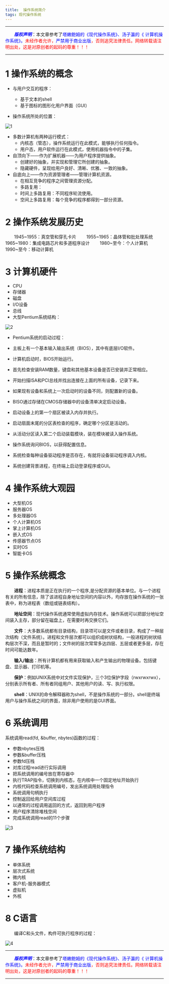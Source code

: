 ```yaml
---
title:  操作系统简介
tags: 现代操作系统
---
```


------

&emsp;&emsp;<font color=blue>**_版权声明_**</font>：本文章参考了<font color=blue >塔嫩鲍姆的《现代操作系统》、汤子瀛的《 计算机操作系统》。</font><font color=red>未经作者允许，<font color=blue>严禁用于商业出版</font>，否则追究法律责任。网络转载请注明出处，这是对原创者的起码的尊重！！！</font>

------
 

# 1 操作系统的概念

* 与用户交互的程序：
	* 基于文本的shell
	* 基于图标的图形化用户界面（GUI）

* 操作系统所处的位置：

![1](https://www.github.com/liao20081228/notebook/raw/master/图片/操作系统简介/20160228203257583.jpg)

* 多数计算机有两种运行模式：
	* 内核态（管态），操作系统运行在此模式，能够执行任何指令。
	* 用户态，用户软件运行在此模式，使用机器指令中的子集。
* 自顶向下——作为扩展机器——为用户程序提供抽象。
	* 创建好的抽象，并实现和管理它所创建的抽象。
	* 隐藏硬件，呈现给用户良好、清晰、优雅、一致的抽象。
* 自底向上——作为资源管理者——管理计算机资源。
	* 在相互竞争的程序之间管理资源分配。
	* 多路复用：
	 * 时间上多路复用：不同程序轮流使用。
	 * 空间上多路复用：每个竞争的程序都得到一部分资源。

# 2 操作系统发展历史

&emsp;&emsp;1945~1955：真空管和穿孔卡片
&emsp;&emsp;1955~1965：晶体管和批处理系统
&emsp;&emsp;1965~1980：集成电路芯片和多道程序设计
&emsp;&emsp;1980~至今：个人计算机
&emsp;&emsp;1990~至今：移动计算机

# 3 计算机硬件

* CPU
* 存储器
* 磁盘
* I/O设备
* 总线
* 大型Pentium系统结构：

![2](https://www.github.com/liao20081228/notebook/raw/master/图片/操作系统简介/20160228203402468.jpg)

* Pentium系统的启动过程：

 * 主板上有一个基本输入输出系统（BIOS），其中有底层I/O软件。
 * 计算机启动时，BIOS开始运行。
 * 首先检查安装RAM数量，键盘和其他基本设备是否已安装并正常相应。
 * 开始扫描ISA和PCI总线并找出连接在上面的所有设备，记录下来。
 * 如果现有设备和系统上一次启动时的设备不同，则配置新的设备。
 * BISO通过存储在CMOS存储器中的设备清单决定启动设备。
 * 启动设备上的第一个扇区被读入内存并执行。
 * 启动扇面末尾的分区表检查的程序，确定哪个分区是活动的。
 * 从活动分区读入第二个启动装载模块，装在模块被读入操作系统。
 * 操作系统询问BIOS，以获得配置信息。
 * 系统检查每种设备驱动程序是否存在，有就将设备驱动程序调入内核。
 * 系统创建背景进程，在终端上启动登录程序或GUI。

# 4 操作系统大观园
* 大型机OS
* 服务器OS
* 多处理器OS
* 个人计算机OS
* 掌上计算机OS
* 嵌入式OS
* 传感器节点OS
* 实时OS
* 智能卡OS

# 5 操作系统概念

&emsp;&emsp;**进程**：进程本质是正在执行的一个程序,是分配资源的基本单位。与一个进程有关的所有信息，除了该进程自身地址空间的内容以外，均存放在操作系统的一张表中，称为进程表（数组或链表结构）。

&emsp;&emsp;**地址空间**：现代操作系统通常使用虚拟内存技术。操作系统可以把部分地址空间装入主存，部分留在磁盘上，在需要时再交换它们。

&emsp;&emsp;**文件**：大多数系统都有目录结构，目录项可以是文件或者目录，构成了一种层次结构（文件系统）。进程和文件层次都可以组织成树状结构，一般进程的树状结构层次不深，而且是暂时的；文件树的层次常常多达四层、五层或者更多层，存在时间可能达数年。

&emsp;&emsp;**输入/输出**：所有计算机都有用来获取输入和产生输出的物理设备。包括键盘、显示器、打印机等。

&emsp;&emsp;**保护**：例如UNIX系统中对文件实现保护，三个3位保护字段（rwxrwxrwx），分别表示所有者、所有者同组用户、其他用户的读、写、执行权限。

&emsp;&emsp;**shell**：UNIX的命令解释器称为shell，不是操作系统的一部分。shell是终端用户与操作系统之间的界面，除非用户使用的是GUI界面。

# 6 系统调用

系统调用read(fd, &buffer, nbytes)函数的过程：

* 参数nbytes压栈
* 参数&buffer压栈
* 参数fd压栈
* 对库过程read进行实际调用
* 把系统调用的编号放在寄存器中
* 执行TRAP指令，切换到内核态，在内核中一个固定地址开始执行
* 内核代码检查系统调用编号，发出系统调用处理指令
* 系统调用句柄执行
* 控制返回给用户空间库过程
* 以通常的过程调用返回的方式，返回到用户程序
* 用户程序清除堆栈空间
* 完成系统调用read的11个步骤

![3](https://www.github.com/liao20081228/notebook/raw/master/图片/操作系统简介/20160228203514522.jpg)
# 7 操作系统结构
* 单体系统
* 层次式系统
* 微内核
* 客户机-服务器模式
* 虚拟机
* 外核

# 8 C语言

&emsp;&emsp;编译C和头文件，构件可执行程序的过程：

![4](https://www.github.com/liao20081228/notebook/raw/master/图片/操作系统简介/20160228203539194.jpg)


------

&emsp;&emsp;<font color=blue>**_版权声明_**</font>：本文章参考了<font color=blue >塔嫩鲍姆的《现代操作系统》、汤子瀛的《 计算机操作系统》。</font><font color=red>未经作者允许，<font color=blue>严禁用于商业出版</font>，否则追究法律责任。网络转载请注明出处，这是对原创者的起码的尊重！！！</font>

------